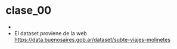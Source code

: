 # clase_00
-
- El dataset proviene de la web https://data.buenosaires.gob.ar/dataset/subte-viajes-molinetes 
